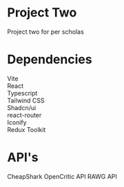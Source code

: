 # Project Two

Project two for per scholas

# Dependencies

Vite  
React  
Typescript  
Tailwind CSS  
Shadcn/ui  
react-router  
Iconify  
Redux Toolkit  

# API's

CheapShark
OpenCritic API
RAWG API





